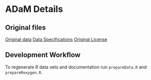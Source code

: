 # ADaM Details

## Original files 
[Original data](https://github.com/phuse-org/phuse-scripts/blob/master/data/adam/cdiscpilot01/)
[Data Specifications](https://github.com/phuse-org/phuse-scripts/blob/master/data/adam/cdiscpilot01/define.pdf)
[Original License](https://github.com/phuse-org/phuse-scripts/blob/master/LICENSE.md)

## Development Workflow 
To regenerate R data sets and documentation run `prepareData.R` and `prepareRoxygen.R`. 